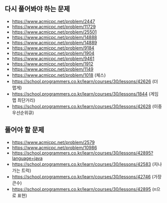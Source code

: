 ## 다시 풀어봐야 하는 문제
- https://www.acmicpc.net/problem/2447
- https://www.acmicpc.net/problem/11729
- https://www.acmicpc.net/problem/25501
- https://www.acmicpc.net/problem/14888
- https://www.acmicpc.net/problem/14889
- https://www.acmicpc.net/problem/9184
- https://www.acmicpc.net/problem/1904
- https://www.acmicpc.net/problem/9461
- https://www.acmicpc.net/problem/1912
- https://www.acmicpc.net/problem/1149
- https://www.acmicpc.net/problem/1018 (체스)
- https://school.programmers.co.kr/learn/courses/30/lessons/42626 (더 맵게)
- https://school.programmers.co.kr/learn/courses/30/lessons/1844 (게임 맵 최단거리)
- https://school.programmers.co.kr/learn/courses/30/lessons/42628 (이중우선순위큐)

## 풀어야 할 문제
- https://www.acmicpc.net/problem/2579
- https://www.acmicpc.net/problem/10986
- https://school.programmers.co.kr/learn/courses/30/lessons/42895?language=java
- https://school.programmers.co.kr/learn/courses/30/lessons/42583 (지나가는 트럭)
- https://school.programmers.co.kr/learn/courses/30/lessons/42746 (가장 큰수)
- https://school.programmers.co.kr/learn/courses/30/lessons/42895 (n으로 표현)
  









